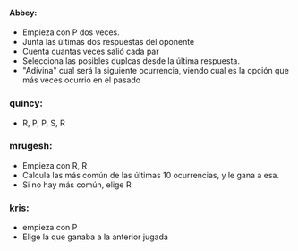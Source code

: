 #### Abbey:
- Empieza con P dos veces.
- Junta las últimas dos respuestas del oponente
- Cuenta cuantas veces salió cada par
- Selecciona las posibles duplcas desde la última respuesta.
- "Adivina" cual será la siguiente ocurrencia, viendo cual es la opción que más veces ocurrió en el pasado

### quincy:
- R, P, P, S, R

### mrugesh:
- Empieza con R, R
- Calcula las más común de las últimas 10 ocurrencias, y le gana a esa.
- Si no hay más común, elige R

### kris:
- empieza con P
- Elige la que ganaba a la anterior jugada